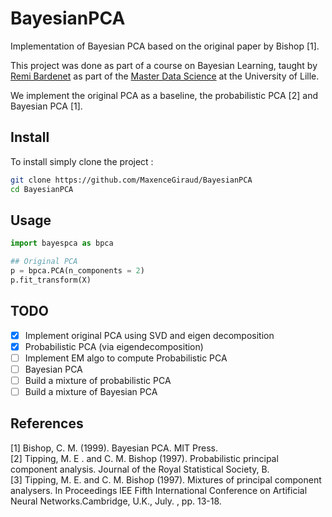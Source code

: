 # BayesianPCA

Implementation of Bayesian PCA based on the original paper by Bishop [1].

This project was done as part of a course on Bayesian Learning, taught by [Remi Bardenet](http://rbardenet.github.io/) as part of the [Master Data Science](https://sciences-technologies.univ-lille.fr/mathematiques/formation/master-mention-sciences-des-donnees/) at the University of Lille.

We implement the original PCA as a baseline, the probabilistic PCA [2] and Bayesian PCA [1].

## Install

To install simply clone the project  :
```bash
git clone https://github.com/MaxenceGiraud/BayesianPCA
cd BayesianPCA
```

## Usage

```python
import bayespca as bpca

## Original PCA
p = bpca.PCA(n_components = 2)
p.fit_transform(X)
```

## TODO
- [x] Implement original PCA using SVD and eigen decomposition
- [x] Probabilistic PCA (via eigendecomposition)
- [ ] Implement EM algo to compute Probabilistic PCA
- [ ] Bayesian PCA
- [ ] Build a mixture of probabilistic PCA
- [ ] Build a mixture of Bayesian PCA

## References

[1] Bishop, C. M. (1999). Bayesian PCA. MIT Press.     
[2] Tipping, M. E . and C. M. Bishop (1997). Probabilistic principal component analysis. Journal of the Royal Statistical Society, B.          
[3] Tipping, M. E. and C. M. Bishop (1997). Mixtures of principal component analysers. In Proceedings lEE Fifth International Conference on Artificial Neural Networks.Cambridge, U.K., July. , pp. 13-18.
